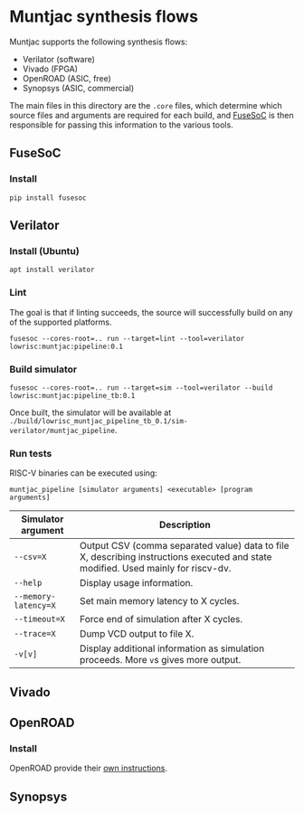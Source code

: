 # Muntjac synthesis flows

Muntjac supports the following synthesis flows:

 * Verilator (software)
 * Vivado (FPGA)
 * OpenROAD (ASIC, free)
 * Synopsys (ASIC, commercial)

The main files in this directory are the `.core` files, which determine which source files and arguments are required for each build, and [FuseSoC](https://github.com/olofk/fusesoc) is then responsible for passing this information to the various tools.

## FuseSoC

### Install
```
pip install fusesoc
```

## Verilator

### Install (Ubuntu)
```
apt install verilator
```

### Lint
The goal is that if linting succeeds, the source will successfully build on any of the supported platforms.

```
fusesoc --cores-root=.. run --target=lint --tool=verilator lowrisc:muntjac:pipeline:0.1
```

### Build simulator
```
fusesoc --cores-root=.. run --target=sim --tool=verilator --build lowrisc:muntjac:pipeline_tb:0.1
```

Once built, the simulator will be available at `./build/lowrisc_muntjac_pipeline_tb_0.1/sim-verilator/muntjac_pipeline`.

### Run tests
RISC-V binaries can be executed using:

```
muntjac_pipeline [simulator arguments] <executable> [program arguments]
```

| Simulator argument | Description |
| --- | --- |
| `--csv=X` | Output CSV (comma separated value) data to file X, describing instructions executed and state modified. Used mainly for riscv-dv. |
| `--help` | Display usage information. |
| `--memory-latency=X` | Set main memory latency to X cycles. |
| `--timeout=X` | Force end of simulation after X cycles. |
| `--trace=X` | Dump VCD output to file X. |
| `-v[v]` | Display additional information as simulation proceeds. More `v`s gives more output. |

## Vivado

## OpenROAD

### Install
OpenROAD provide their [own instructions](https://github.com/The-OpenROAD-Project/OpenROAD-flow/blob/master/README.md#installation).

## Synopsys

